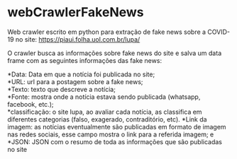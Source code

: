 # webCrawlerFakeNews
Web crawler escrito em python para extração de fake news sobre a COVID-19 no site: https://piaui.folha.uol.com.br/lupa/

O crawler busca as informações sobre fake news do site e salva um data frame com as seguintes informações das fake news:

*Data: Data em que a notícia foi publicada no site;<br>
*URL: url para a postagem sobre a fake news;<br>
*Texto: texto que descreve a notícia;<br>
*Fonte: mostra onde a notícia estava sendo publicada (whatsapp, facebook, etc.);<br>
*classificação: o site lupa, ao avaliar cada notícia, as classifica em diferentes categorias (falso, exagerado, contraditório, etc).
*Link da imagem: as notícias eventualmente são publicadas em formato de imagem nas redes sociais, esse campo mostra o link para a referida imagem; e<br>
*JSON: JSON com o resumo de toda as informações que são publicadas no site

